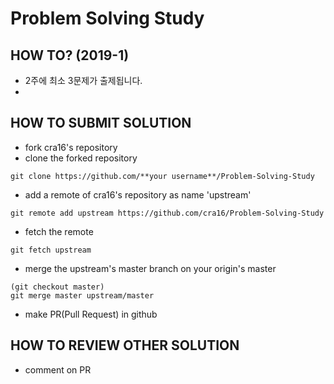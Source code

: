 # Problem Solving Study

## HOW TO? (2019-1)
- 2주에 최소 3문제가 출제됩니다.
- 

## HOW TO SUBMIT SOLUTION
- fork cra16's repository
- clone the forked repository
```
git clone https://github.com/**your username**/Problem-Solving-Study
```
- add a remote of cra16's repository as name 'upstream'
```
git remote add upstream https://github.com/cra16/Problem-Solving-Study
```
- fetch the remote 
```
git fetch upstream
```
- merge the upstream's master branch on your origin's master
```
(git checkout master)
git merge master upstream/master
```
- make PR(Pull Request) in github

## HOW TO REVIEW OTHER SOLUTION
- comment on PR
